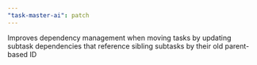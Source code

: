 ```yaml
---
"task-master-ai": patch
---
```


Improves dependency management when moving tasks by updating subtask dependencies that reference sibling subtasks by their old parent-based ID

